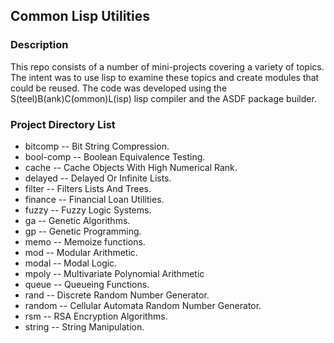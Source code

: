 ## Common Lisp Utilities


### Description
This repo consists of a number of mini-projects covering a variety of topics.
The intent was to use lisp to examine these topics and create modules that could
be reused. The code was developed using the S(teel)B(ank)C(ommon)L(isp) lisp compiler
and the ASDF package builder.

### Project Directory List

- bitcomp   -- Bit String Compression.
- bool-comp -- Boolean Equivalence Testing.
- cache     -- Cache Objects With High Numerical Rank.
- delayed   -- Delayed Or Infinite Lists.
- filter    -- Filters Lists And Trees.
- finance   -- Financial Loan Utilities.
- fuzzy     -- Fuzzy Logic Systems.
- ga        -- Genetic Algorithms.
- gp        -- Genetic Programming.
- memo      -- Memoize functions.
- mod       -- Modular Arithmetic.
- modal     -- Modal Logic.
- mpoly     -- Multivariate Polynomial Arithmetic
- queue     -- Queueing Functions.
- rand      -- Discrete Random Number Generator.
- random    -- Cellular Automata Random Number Generator.
- rsm       -- RSA Encryption Algorithms.
- string    -- String Manipulation.


